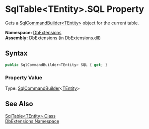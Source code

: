 SqlTable&lt;TEntity>.SQL Property
=================================
Gets a [SqlCommandBuilder&lt;TEntity>][1] object for the current table.

**Namespace:** [DbExtensions][2]  
**Assembly:** DbExtensions (in DbExtensions.dll)

Syntax
------

```csharp
public SqlCommandBuilder<TEntity> SQL { get; }
```

### Property Value
Type: [SqlCommandBuilder][1]&lt;[TEntity][3]>

See Also
--------
[SqlTable&lt;TEntity> Class][3]  
[DbExtensions Namespace][2]  

[1]: ../SqlCommandBuilder_1/README.md
[2]: ../README.md
[3]: README.md